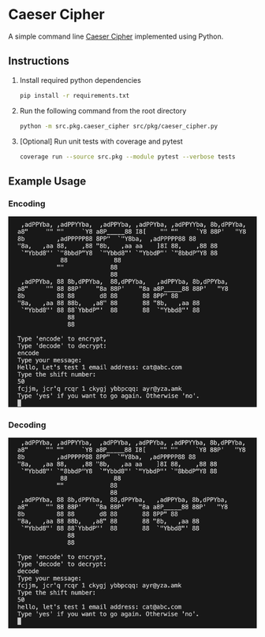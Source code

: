 # Caeser Cipher 

A simple command line [Caeser Cipher](https://en.wikipedia.org/wiki/Caesar_cipher) implemented using Python.

## Instructions

1. Install required python dependencies

    ~~~zsh
    pip install -r requirements.txt
    ~~~

2. Run the following command from the root directory

    ~~~zsh
    python -m src.pkg.caeser_cipher src/pkg/caeser_cipher.py
    ~~~

3. [Optional] Run unit tests with coverage and pytest

    ~~~bash
    coverage run --source src.pkg --module pytest --verbose tests
    ~~~

## Example Usage
### Encoding
![Example of encoding using caeser cipher](images/encoding.png)

### Decoding
![Example of decoding using caeser cipher](images/decoding.png)
